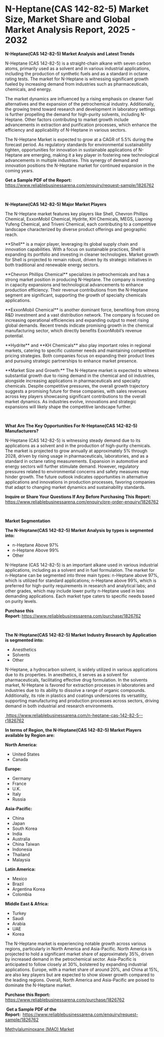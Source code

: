 <p><h1>N-Heptane(CAS 142-82-5) Market Size, Market Share and Global Market Analysis Report, 2025 - 2032</h1></p><p><strong>N-Heptane(CAS 142-82-5) Market Analysis and Latest Trends</strong></p>
<p><p>N-Heptane (CAS 142-82-5) is a straight-chain alkane with seven carbon atoms, primarily used as a solvent and in various industrial applications, including the production of synthetic fuels and as a standard in octane rating tests. The market for N-Heptane is witnessing significant growth fueled by increasing demand from industries such as pharmaceuticals, chemicals, and energy.</p><p>The market dynamics are influenced by a rising emphasis on cleaner fuel alternatives and the expansion of the petrochemical industry. Additionally, the growing trend toward research and development in laboratory settings is further propelling the demand for high-purity solvents, including N-Heptane. Other factors contributing to market growth include advancements in extraction and purification processes, which enhance the efficiency and applicability of N-Heptane in various sectors.</p><p>The N-Heptane Market is expected to grow at a CAGR of 5.5% during the forecast period. As regulatory standards for environmental sustainability tighten, opportunities for innovation in sustainable applications of N-Heptane are emerging, making it a key player in fostering new technological advancements in multiple industries. This synergy of demand and innovation positions the N-Heptane market for continued expansion in the coming years.</p></p>
<p><strong>Get a Sample PDF of the Report:&nbsp;</strong> <a href="https://www.reliablebusinessarena.com/enquiry/request-sample/1826762?utm_campaign=1891&utm_medium=2&utm_source=Github&utm_content=ia&utm_term=03022025&utm_id=n-heptanecas-142-82-5">https://www.reliablebusinessarena.com/enquiry/request-sample/1826762</a></p>
<p>&nbsp;</p>
<p><strong>N-Heptane(CAS 142-82-5) Major Market Players</strong></p>
<p><p>The N-Heptane market features key players like Shell, Chevron Phillips Chemical, ExxonMobil Chemical, Hydrite, KH Chemicals, MEGS, Liaoning Yufeng Chemical, and Triveni Chemical, each contributing to a competitive landscape characterized by diverse product offerings and geographic reach.</p><p>**Shell** is a major player, leveraging its global supply chain and innovation capabilities. With a focus on sustainable practices, Shell is expanding its portfolio and investing in cleaner technologies. Market growth for Shell is projected to remain robust, driven by its strategic initiatives in both traditional and renewable energy sectors.</p><p>**Chevron Phillips Chemical** specializes in petrochemicals and has a strong market position in producing N-Heptane. The company is investing in capacity expansions and technological advancements to enhance production efficiency. Their revenue contributions from the N-Heptane segment are significant, supporting the growth of specialty chemicals applications.</p><p>**ExxonMobil Chemical** is another dominant force, benefiting from strong R&D investment and a vast distribution network. The company is focused on increasing operational efficiencies and expanding output to meet rising global demands. Recent trends indicate promising growth in the chemical manufacturing sector, which directly benefits ExxonMobil’s revenue potential.</p><p>**Hydrite** and **KH Chemicals** also play important roles in regional markets, catering to specific customer needs and maintaining competitive pricing strategies. Both companies focus on expanding their product lines and pursuing strategic partnerships to enhance market presence.</p><p>**Market Size and Growth:** The N-Heptane market is expected to witness substantial growth due to rising demand in the chemical and oil industries, alongside increasing applications in pharmaceuticals and specialty chemicals. Despite competitive pressures, the overall growth trajectory suggests a promising future for these companies, with sales revenues across key players showcasing significant contributions to the overall market dynamics. As industries evolve, innovations and strategic expansions will likely shape the competitive landscape further.</p></p>
<p>&nbsp;</p>
<p><strong>What Are The Key Opportunities For N-Heptane(CAS 142-82-5) Manufacturers?</strong></p>
<p><p>N-Heptane (CAS 142-82-5) is witnessing steady demand due to its applications as a solvent and in the production of high-purity chemicals. The market is projected to grow annually at approximately 5% through 2028, driven by rising usage in pharmaceuticals, laboratories, and as a standard in octane rating measurements. Expansion in automotive and energy sectors will further stimulate demand. However, regulatory pressures related to environmental concerns and safety measures may hinder growth. The future outlook indicates opportunities in alternative applications and innovations in production processes, favoring companies that adapt to changing market dynamics and sustainability standards.</p></p>
<p><strong>Inquire or Share Your Questions If Any Before Purchasing This Report:</strong> <a href="https://www.reliablebusinessarena.com/enquiry/pre-order-enquiry/1826762?utm_campaign=1891&utm_medium=2&utm_source=Github&utm_content=ia&utm_term=03022025&utm_id=n-heptanecas-142-82-5">https://www.reliablebusinessarena.com/enquiry/pre-order-enquiry/1826762</a></p>
<p>&nbsp;</p>
<p><strong>Market Segmentation</strong></p>
<p><strong>The N-Heptane(CAS 142-82-5) Market Analysis by types is segmented into:</strong></p>
<p><ul><li>n-Heptane Above 97%</li><li>n-Heptane Above 99%</li><li>Other</li></ul></p>
<p><p>N-Heptane (CAS 142-82-5) is an important alkane used in various industrial applications, including as a solvent and in fuel formulation. The market for n-Heptane can be segmented into three main types: n-Heptane above 97%, which is utilized for standard applications; n-Heptane above 99%, which is preferred for high-purity requirements in research and analytical labs; and other grades, which may include lower purity n-Heptane used in less demanding applications. Each market type caters to specific needs based on purity levels.</p></p>
<p><strong>Purchase this Report:&nbsp;</strong><a href="https://www.reliablebusinessarena.com/purchase/1826762?utm_campaign=1891&utm_medium=2&utm_source=Github&utm_content=ia&utm_term=03022025&utm_id=n-heptanecas-142-82-5">https://www.reliablebusinessarena.com/purchase/1826762</a></p>
<p>&nbsp;</p>
<p><strong>The N-Heptane(CAS 142-82-5) Market Industry Research by Application is segmented into:</strong></p>
<p><ul><li>Anesthetics</li><li>Solvents</li><li>Other</li></ul></p>
<p><p>N-Heptane, a hydrocarbon solvent, is widely utilized in various applications due to its properties. In anesthetics, it serves as a solvent for pharmaceuticals, facilitating effective drug formulation. In the solvents market, N-Heptane is favored for extraction processes in laboratories and industries due to its ability to dissolve a range of organic compounds. Additionally, its role in plastics and coatings underscores its versatility, supporting manufacturing and production processes across sectors, driving demand in both industrial and research environments.</p></p>
<p><a href="https://www.reliablebusinessarena.com/n-heptane-cas-142-82-5--r1826762?utm_campaign=1891&utm_medium=2&utm_source=Github&utm_content=ia&utm_term=03022025&utm_id=n-heptanecas-142-82-5">&nbsp;https://www.reliablebusinessarena.com/n-heptane-cas-142-82-5--r1826762</a></p>
<p><strong>In terms of Region, the N-Heptane(CAS 142-82-5) Market Players available by Region are:</strong></p>
<p>
    <p> <strong> North America: </strong>
        <ul>
            <li>United States</li>
            <li>Canada</li>
        </ul>
        </p> 
    <p> <strong> Europe: </strong>
        <ul>
            <li>Germany</li>
            <li>France</li>
            <li>U.K.</li>
            <li>Italy</li>
            <li>Russia</li>
        </ul>
        </p> 
    <p> <strong> Asia-Pacific: </strong>
        <ul>
            <li>China</li>
            <li>Japan</li>
            <li>South Korea</li>
            <li>India</li>
            <li>Australia</li>
            <li>China Taiwan</li>
            <li>Indonesia</li>
            <li>Thailand</li>
            <li>Malaysia</li>
        </ul>
        </p> 
    <p> <strong> Latin America: </strong>
        <ul>
            <li>Mexico</li>
            <li>Brazil</li>
            <li>Argentina Korea</li>
            <li>Colombia</li>
        </ul>
        </p> 
    <p> <strong> Middle East & Africa: </strong>
        <ul>
            <li>Turkey</li>
            <li>Saudi</li>
            <li>Arabia</li>
            <li>UAE</li>
            <li>Korea</li>
        </ul>
    </p>
    </p>
<p><p>The N-Heptane market is experiencing notable growth across various regions, particularly in North America and Asia-Pacific. North America is projected to hold a significant market share of approximately 35%, driven by increased demand in the petrochemical sector. Asia-Pacific is anticipated to follow closely at 30%, bolstered by expanding industrial applications. Europe, with a market share of around 20%, and China at 15%, are also key players but are expected to show slower growth compared to the leading regions. Overall, North America and Asia-Pacific are poised to dominate the N-Heptane market.</p></p>
<p><strong>Purchase this Report: </strong><a href="https://www.reliablebusinessarena.com/purchase/1826762?utm_campaign=1891&utm_medium=2&utm_source=Github&utm_content=ia&utm_term=03022025&utm_id=n-heptanecas-142-82-5">https://www.reliablebusinessarena.com/purchase/1826762</a></p>
<p>&nbsp;<strong>Get a Sample PDF of the Report:&nbsp;&nbsp;</strong><a href="https://www.reliablebusinessarena.com/enquiry/request-sample/1826762?utm_campaign=1891&utm_medium=2&utm_source=Github&utm_content=ia&utm_term=03022025&utm_id=n-heptanecas-142-82-5">https://www.reliablebusinessarena.com/enquiry/request-sample/1826762</a></p>
<p><strong></strong></p>
<p><p><a href="https://github.com/Krish2023na/Market-Research-Report-List-7/blob/main/methylaluminoxane-mao-market.md?utm_campaign=1891&utm_medium=2&utm_source=Github&utm_content=ia&utm_term=03022025&utm_id=n-heptanecas-142-82-5">Methylaluminoxane (MAO) Market</a></p></p>